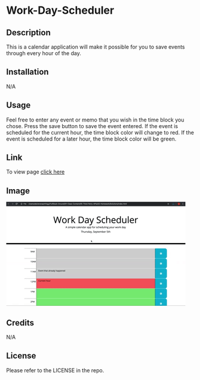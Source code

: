 # Work-Day-Scheduler


## Description

This is a calendar application will make it possible for you to save events through every hour of the day. 


## Installation

N/A


## Usage

Feel free to enter any event or memo that you wish in the time block you chose. Press the save button to save the event entered. 
If the event is scheduled for the current hour, the time block color will change to red. If the event is scheduled for a later hour, the time block color will be green. 


## Link

To view page [click here](https://odobashigenci.github.io/Work-Day-Scheduler/Develop/)


## Image

![Alt text](Assets/05-third-party-apis-homework-demo.gif "Screen-Shot")



## Credits

N/A

## License

Please refer to the LICENSE in the repo.